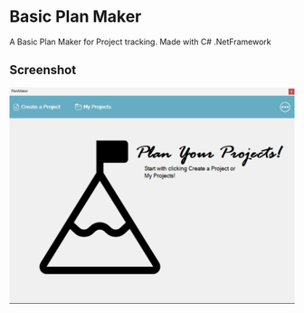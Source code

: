 
# Basic Plan Maker

A Basic Plan Maker for Project tracking.
Made with C# .NetFramework

## Screenshot

![ScreenShot](https://github.com/coden0th/ProjectMaker/blob/master/screenshot.png?raw=true)

  
